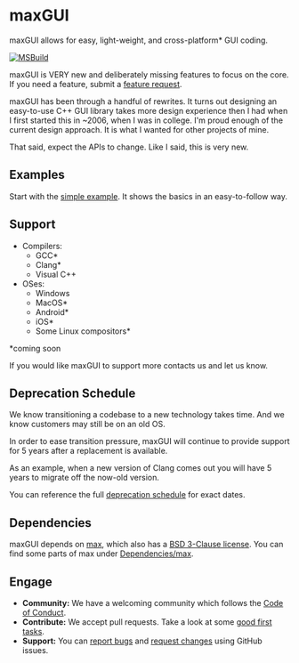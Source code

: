 # maxGUI

maxGUI allows for easy, light-weight, and cross-platform* GUI coding.

[![MSBuild](https://github.com/ProgramMax/maxGUI/actions/workflows/msbuild.yml/badge.svg)](https://github.com/ProgramMax/maxGUI/actions/workflows/msbuild.yml)

maxGUI is VERY new and deliberately missing features to focus on the core. If you need a feature, submit a [feature request](https://github.com/ProgramMax/maxGUI/issues/new?assignees=&labels=&template=feature_request.md&title=).

maxGUI has been through a handful of rewrites. It turns out designing an easy-to-use C++ GUI library takes more design experience then I had when I first started this in ~2006, when I was in college. I'm proud enough of the current design approach. It is what I wanted for other projects of mine.

That said, expect the APIs to change. Like I said, this is very new.

## Examples

Start with the [simple example](https://github.com/ProgramMax/maxGUI/blob/master/Code/Examples/1%20-%20SimpleExample/EntryPoint.cpp). It shows the basics in an easy-to-follow way.

## Support

* Compilers:
    * GCC*
    * Clang*
    * Visual C++
* OSes:
    * Windows
    * MacOS*
    * Android*
    * iOS*
	* Some Linux compositors*

*coming soon

If you would like maxGUI to support more contacts us and let us know.

## Deprecation Schedule

We know transitioning a codebase to a new technology takes time. And we know customers may still be on an old OS.

In order to ease transition pressure, maxGUI will continue to provide support for 5 years after a replacement is available.

As an example, when a new version of Clang comes out you will have 5 years to migrate off the now-old version.

You can reference the full [deprecation schedule](DeprecationSchedule.md) for exact dates.

## Dependencies

maxGUI depends on [max](https://github.com/ProgramMax/max), which also has a [BSD 3-Clause license](https://github.com/ProgramMax/max/blob/master/LICENSE).
You can find some parts of max under [Dependencies/max](https://github.com/ProgramMax/maxGUI/blob/master/Dependencies/max).

## Engage

* **Community:** We have a welcoming community which follows the [Code of Conduct](https://github.com/ProgramMax/maxGUI/blob/master/Docs/code_of_conduct.md).
* **Contribute:** We accept pull requests. Take a look at some [good first tasks](https://github.com/ProgramMax/maxGUI/issues?q=is%3Aissue+is%3Aopen+label%3A"good+first+issue").
* **Support:** You can [report bugs](https://github.com/ProgramMax/maxGUI/issues/new?assignees=&labels=&template=bug_report.md&title=) and [request changes](https://github.com/ProgramMax/maxGUI/issues/new?assignees=&labels=&template=feature_request.md&title=) using GitHub issues.